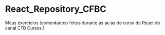 # React_Repository_CFBC

Meus exercícios (comentados) feitos durante as aulas do curso de React do canal CFB Cursos.1
